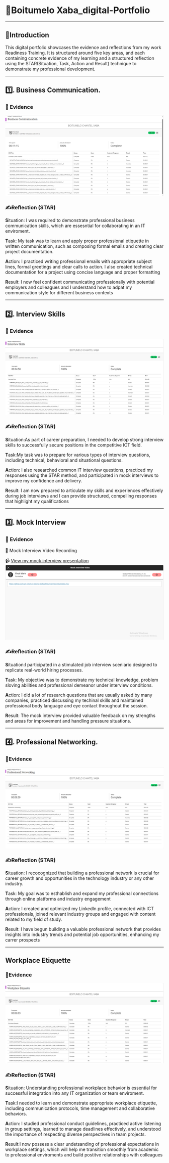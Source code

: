 # 📁Boitumelo Xaba_digital-Portfolio

---

## 🌷Introduction
This digital portfolio showcases the evidence and reflections from my work Readiness Training. It is structured around five key areas, and each containing concrete evidence of my learning and a structured reflection using the STAR(Situation, Task, Action and Result) technique to demonstrate my professional development.

---

## 1️⃣. Business Communication.

### 📌 Evidence

![Business Communication Screenshot](https://github.com/boity0/221097570_digital-portfolioprp3/blob/main/Business%20Communication.png)

### ✍️Reflection (STAR) 

**S**ituation: I was required to demonstrate professional business communication skills, which are essesntial for collaborating in an IT enviroment.

**T**ask: My task was to learn and apply proper professional etiquette in written communication, such as composing formal emails and creating clear project documentation.

**A**ction: I practiced writing professional emails with appropriate subject lines, formal greetings and clear calls to action. I also created technical documentation for a project using concise language and proper formatting

**R**esult: I now feel confident communicating professionally with potential employers and colleagues and I understand how to adpat my communication style for different business contexts

---

## 2️⃣. Interview Skills

### 📌 Evidence

![Business Communication Screenshot](https://github.com/boity0/221097570_digital-portfolioprp3/blob/main/Interview%20Skills.png)
### ✍️Reflection (STAR)

**S**ituation:As part of career preparation, I needed to develop strong interview skills to successfully secure positions in the competitive ICT field.

**T**ask:My task was to prepare for various types of interview questions, including technical, behavioral and situational questions.

**A**ction: I also researched common IT interview questions, practiced my responses using the STAR method, and participated in mock interviews to improve my confidence and delivery.

**R**esult: I am now prepared to articulate my skills and experiences effectively during job interviews and I can provide structured, compelling responses that highlight my qualifications

---

## 3️⃣. Mock Interview

### 📌 Evidence

🎥 Mock Interview Video Recording

📹 [View my mock interview presentation](https://github.com/wil-it2025/cv-tutorial-boity0/blob/main/Mock%20Video.mov)
![Mock Interview Screenshot](https://github.com/boity0/221097570_digital-portfolioprp3/blob/main/Mock%20interview.png)
### ✍️Reflection (STAR)

**S**ituation:I participated in a stimulated job interview sceniario designed to replicate real-world hiring processes.

**T**ask: My objective was to demonstrate my technical knowledge, problem sloving abilities and professional demeanor under interview conditions.

**A**ction: I did a lot of research questions that are usually asked by many companies, practiced discussing my techinal skills and maintained professional body language and eye contact throughout the session.

**R**esult: The mock interview provided valuable feedback on my strengths and areas for improvement and handling pressure situations.

---

## 4️⃣. Professional Networking.

### 📌Evidence

![Business Communication Screenshot](https://github.com/boity0/221097570_digital-portfolioprp3/blob/main/Professional%20Networking.png)

### ✍️Reflection (STAR)

**S**ituation: I recocognized that building a professional network is crucial for career growth and opportunities in the technology industry or any other industry.

**T**ask: My goal was to esthablish and expand my professional connections through online platforms and industry engagement

**A**ction: I created and optimized my Linkedln profile, connected with ICT professionals, joined relevant industry groups and engaged with content related to my field of study.

**R**esult: I have begun building a valuable professional network that provides insights into industry trends and potential job opportunities, enhancing my carrer prospects

---

##  Workplace Etiquette

### 📌Evidence

![Business Communication Screenshot](https://github.com/boity0/221097570_digital-portfolioprp3/blob/main/Workplace%20Etiquette.png)

### ✍️Reflection (STAR)

**S**ituation: Understanding professional workplace behavior is essential for successful integration into any IT  organization or team enviroment.

**T**ask:I needed to learn and demonstrate appropriate workplace etiquette, including communication protocols, time management and collaborative behaviors.

**A**ction: I studied professional conduct guidelines, practiced active listening in group settings, learned to manage deadlines effectively, and understood the importance of respecting diverse perspectives in team projects.

**R**esult:I now possess a clear undetsanding of professional expectations in workplace settings, which will help me transition smoothly from academic to professional enviroments and build postitve relationships with colleagues 














